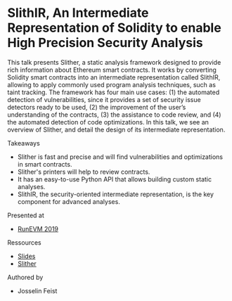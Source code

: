 # SlithIR, An Intermediate Representation of Solidity to enable High Precision Security Analysis
This talk presents Slither, a static analysis framework designed to provide rich information about Ethereum smart contracts. It works by converting Solidity smart contracts into an intermediate representation called SlithIR, allowing to apply commonly used program analysis techniques, such as taint tracking. The framework has four main use cases: (1) the automated detection of vulnerabilities, since it provides a set of security issue detectors ready to be used, (2) the improvement of the user’s understanding of the contracts, (3) the assistance to code review, and (4) the automated detection of code optimizations. In this talk, we see an overview of Slither, and detail the design of its intermediate representation.

Takeaways

* Slither is fast and precise and will find vulnerabilities and optimizations in smart contracts.
* Slither's printers will help to review contracts.
* It has an easy-to-use Python API that allows building custom static analyses.
* SlithIR, the security-oriented intermediate representation, is the key component for advanced analyses.

Presented at
* [RunEVM 2019](https://runevm.com/)

Ressources

- [Slides](2019-04-17-SlithIR_RunEVM.pdf)
- [Slither](https://github.com/crytic/slither/)

Authored by

* Josselin Feist
